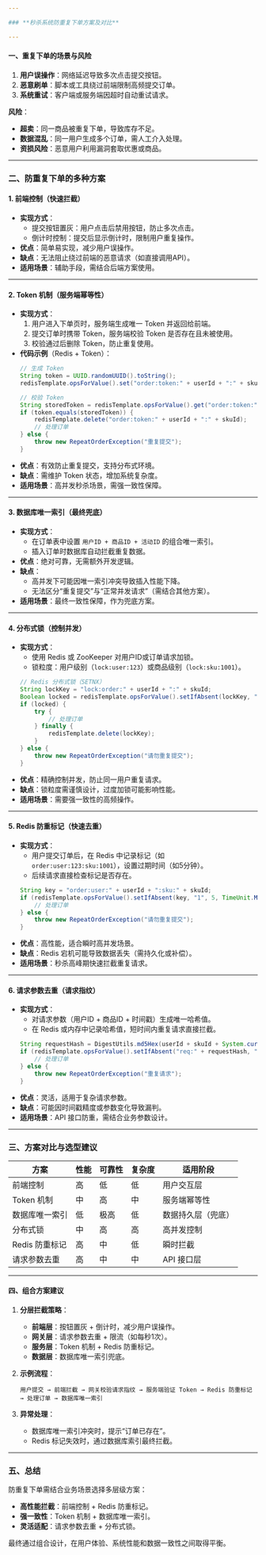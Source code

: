 ```yaml
---

### **秒杀系统防重复下单方案及对比**

---
```


#### **一、重复下单的场景与风险**  
1. **用户误操作**：网络延迟导致多次点击提交按钮。  
2. **恶意刷单**：脚本或工具绕过前端限制高频提交订单。  
3. **系统重试**：客户端或服务端因超时自动重试请求。  

**风险**：  
- **超卖**：同一商品被重复下单，导致库存不足。  
- **数据混乱**：同一用户生成多个订单，需人工介入处理。  
- **资损风险**：恶意用户利用漏洞套取优惠或商品。  

---

### **二、防重复下单的多种方案**  

#### **1. 前端控制（快速拦截）**  
- **实现方式**：  
  - 提交按钮置灰：用户点击后禁用按钮，防止多次点击。  
  - 倒计时控制：提交后显示倒计时，限制用户重复操作。  
- **优点**：简单易实现，减少用户误操作。  
- **缺点**：无法阻止绕过前端的恶意请求（如直接调用API）。  
- **适用场景**：辅助手段，需结合后端方案使用。  

---

#### **2. Token 机制（服务端幂等性）**  
- **实现方式**：  
  1. 用户进入下单页时，服务端生成唯一 Token 并返回给前端。  
  2. 提交订单时携带 Token，服务端校验 Token 是否存在且未被使用。  
  3. 校验通过后删除 Token，防止重复使用。  
- **代码示例**（Redis + Token）：  
  ```java
  // 生成 Token
  String token = UUID.randomUUID().toString();
  redisTemplate.opsForValue().set("order:token:" + userId + ":" + skuId, token, 5, TimeUnit.MINUTES);
  
  // 校验 Token
  String storedToken = redisTemplate.opsForValue().get("order:token:" + userId + ":" + skuId);
  if (token.equals(storedToken)) {
      redisTemplate.delete("order:token:" + userId + ":" + skuId);
      // 处理订单
  } else {
      throw new RepeatOrderException("重复提交");
  }
  ```  
- **优点**：有效防止重复提交，支持分布式环境。  
- **缺点**：需维护 Token 状态，增加系统复杂度。  
- **适用场景**：高并发秒杀场景，需强一致性保障。  

---

#### **3. 数据库唯一索引（最终兜底）**  
- **实现方式**：  
  - 在订单表中设置 `用户ID + 商品ID + 活动ID` 的组合唯一索引。  
  - 插入订单时数据库自动拦截重复数据。  
- **优点**：绝对可靠，无需额外开发逻辑。  
- **缺点**：  
  - 高并发下可能因唯一索引冲突导致插入性能下降。  
  - 无法区分“重复提交”与“正常并发请求”（需结合其他方案）。  
- **适用场景**：最终一致性保障，作为兜底方案。  

---

#### **4. 分布式锁（控制并发）**  
- **实现方式**：  
  - 使用 Redis 或 ZooKeeper 对用户ID或订单请求加锁。  
  - 锁粒度：用户级别（`lock:user:123`）或商品级别（`lock:sku:1001`）。  
  ```java
  // Redis 分布式锁（SETNX）
  String lockKey = "lock:order:" + userId + ":" + skuId;
  Boolean locked = redisTemplate.opsForValue().setIfAbsent(lockKey, "1", 10, TimeUnit.SECONDS);
  if (locked) {
      try {
          // 处理订单
      } finally {
          redisTemplate.delete(lockKey);
      }
  } else {
      throw new RepeatOrderException("请勿重复提交");
  }
  ```  
- **优点**：精确控制并发，防止同一用户重复请求。  
- **缺点**：锁粒度需谨慎设计，过度加锁可能影响性能。  
- **适用场景**：需要强一致性的高频操作。  

---

#### **5. Redis 防重标记（快速去重）**  
- **实现方式**：  
  - 用户提交订单后，在 Redis 中记录标记（如 `order:user:123:sku:1001`），设置过期时间（如5分钟）。  
  - 后续请求直接检查标记是否存在。  
  ```java
  String key = "order:user:" + userId + ":sku:" + skuId;
  if (redisTemplate.opsForValue().setIfAbsent(key, "1", 5, TimeUnit.MINUTES)) {
      // 处理订单
  } else {
      throw new RepeatOrderException("请勿重复提交");
  }
  ```  
- **优点**：高性能，适合瞬时高并发场景。  
- **缺点**：Redis 宕机可能导致数据丢失（需持久化或补偿）。  
- **适用场景**：秒杀高峰期快速拦截重复请求。  

---

#### **6. 请求参数去重（请求指纹）**  
- **实现方式**：  
  - 对请求参数（用户ID + 商品ID + 时间戳）生成唯一哈希值。  
  - 在 Redis 或内存中记录哈希值，短时间内重复请求直接拦截。  
  ```java
  String requestHash = DigestUtils.md5Hex(userId + skuId + System.currentTimeMillis() / 1000);
  if (redisTemplate.opsForValue().setIfAbsent("req:" + requestHash, "1", 10, TimeUnit.SECONDS)) {
      // 处理订单
  } else {
      throw new RepeatOrderException("重复请求");
  }
  ```  
- **优点**：灵活，适用于复杂请求参数。  
- **缺点**：可能因时间戳精度或参数变化导致漏判。  
- **适用场景**：API 接口防重，需结合业务参数设计。  

---

### **三、方案对比与选型建议**  

| **方案**           | **性能** | **可靠性** | **复杂度** | **适用阶段**         |  
|--------------------|----------|------------|------------|----------------------|  
| 前端控制           | 高       | 低         | 低         | 用户交互层           |  
| Token 机制         | 中       | 高         | 中         | 服务端幂等性         |  
| 数据库唯一索引     | 低       | 极高       | 低         | 数据持久层（兜底）   |  
| 分布式锁           | 中       | 高         | 高         | 高并发控制           |  
| Redis 防重标记     | 高       | 中         | 低         | 瞬时拦截             |  
| 请求参数去重       | 高       | 中         | 中         | API 接口层           |  

---

#### **四、组合方案建议**  
1. **分层拦截策略**：  
   - **前端层**：按钮置灰 + 倒计时，减少用户误操作。  
   - **网关层**：请求参数去重 + 限流（如每秒1次）。  
   - **服务层**：Token 机制 + Redis 防重标记。  
   - **数据层**：数据库唯一索引兜底。  

2. **示例流程**：  
   ```plaintext
   用户提交 → 前端拦截 → 网关校验请求指纹 → 服务端验证 Token → Redis 防重标记 → 处理订单 → 数据库唯一索引
   ```  

3. **异常处理**：  
   - 数据库唯一索引冲突时，提示“订单已存在”。  
   - Redis 标记失效时，通过数据库索引最终拦截。  

---

### **五、总结**  
防重复下单需结合业务场景选择多层级方案：  
- **高性能拦截**：前端控制 + Redis 防重标记。  
- **强一致性**：Token 机制 + 数据库唯一索引。  
- **灵活适配**：请求参数去重 + 分布式锁。  

最终通过组合设计，在用户体验、系统性能和数据一致性之间取得平衡。


